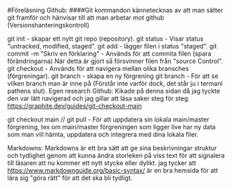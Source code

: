 #Föreläsning Github:
####Git kommandon kännetecknas av att man sätter git framför och hänvisar till att man arbetar mot github (Versionshanteringskontroll)

git init - skapar ett nytt git repo (repository).
git status - Visar status "untracked, modified, staged".
git add - lägger filen i status "staged".
git commit -m "Skriv en förklaring" - Används för att commita filen (spara förändringarna) När detta är gjort så försvinner filen från "source Control".
git checkout - Används för att navigera mellan olika bransches (förgreningar).
git branch - skapa en ny förgrening git branch - För att se vilken branch man är inne på (Förstår inte varför dock, det står ju i termanl pathens slut).
Egen research Github:
Kikade på denna sidan då jag tyckte den var lätt navigerad och jag gillar att läsa saker steg för steg. https://graphite.dev/guides/git-checkout-main

git checkout main // git pull - För att uppdatera sin lokala main/master förgrening, tex om main/master förgreningen som ligger live har ny data som man vill hämta, uppdatera och integrera med dina lokala filer.

Markdowns:
Markdowns är ett bra sätt att ge sina beskrivningar struktur och tydlighet genom att kunna ändra storleken på viss text för att signalera till läsaren att nu kommer ett nytt stycke eller dylikt. jag tycker att https://www.markdownguide.org/basic-syntax/ är en bra hemsida för att lära sig "göra rätt" för att det ska bli tydligt.
